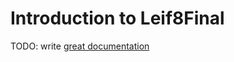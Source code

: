 # Introduction to Leif8Final

TODO: write [great documentation](http://jacobian.org/writing/what-to-write/)
